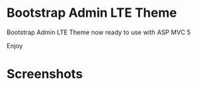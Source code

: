 Bootstrap Admin LTE Theme
=============

Bootstrap Admin LTE Theme now ready to use with ASP MVC 5

Enjoy

Screenshots
=============


